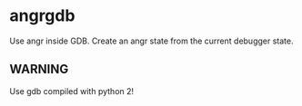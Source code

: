 # angrgdb
Use angr inside GDB. Create an angr state from the current debugger state.

## WARNING
Use gdb compiled with python 2!


